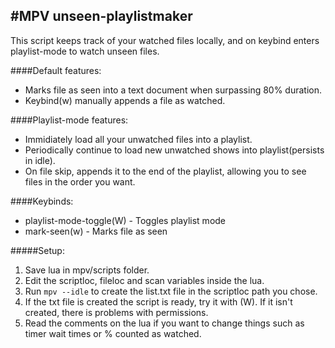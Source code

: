 #MPV unseen-playlistmaker
-----------
This script keeps track of your watched files locally, and on keybind enters playlist-mode to watch unseen files.
  
####Default features:
* Marks file as seen into a text document when surpassing 80% duration.
* Keybind(w) manually appends a file as watched.  
  
####Playlist-mode features:
* Immidiately load all your unwatched files into a playlist.
* Periodically continue to load new unwatched shows into playlist(persists in idle).
* On file skip, appends it to the end of the playlist, allowing you to see files in the order you want.  

####Keybinds:
* playlist-mode-toggle(W) - Toggles playlist mode
* mark-seen(w)            - Marks file as seen
  
  
#####Setup:
1. Save lua in mpv/scripts folder.
2. Edit the scriptloc, fileloc and scan variables inside the lua.
3. Run `mpv --idle` to create the list.txt file in the scriptloc path you chose.
4. If the txt file is created the script is ready, try it with (W). If it isn't created, there is problems with permissions.
5. Read the comments on the lua if you want to change things such as timer wait times or % counted as watched.
